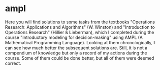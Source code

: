 # ampl
Here you will find solutions to some tasks from the textbooks "Operations Research: Applications and Algorithms" (W. Winston) and "Introduction to Operations Research" (Hillier & Lieberman), which I completed during the course "Introductory modeling for decision-making" using AMPL (A Mathematical Programming Language).
Looking at them chronologically, I can see how much better the subsequent solutions are. Still, it is not a compendium of knowledge but only a record of my actions during the course.
Some of them could be done better, but all of them were deemed correct.
